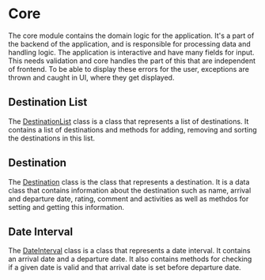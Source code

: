 # Core

The core module contains the domain logic for the application. It's a part of the backend of the application, and is responsible for processing data and handling logic. The application is interactive and have many fields for input. This needs validation and core handles the part of this that are independent of frontend. To be able to display these errors for the user, exceptions are thrown and caught in UI, where they get displayed.

## Destination List

The [DestinationList](/travelu/core/src/main/java/travelu/core/DestinationList.java) class is a class that represents a list of destinations. It contains a list of destinations and methods for adding, removing and sorting the destinations in this list.

## Destination

The [Destination](/travelu/core/src/main/java/travelu/core/Destination.java) class is the class that represents a destination. It is a data class that contains information about the destination such as name, arrival and departure date, rating, comment and activities as well as methdos for setting and getting this information.

## Date Interval

The [DateInterval](/travelu/core/src/main/java/travelu/core/DateInterval.java) class is a class that represents a date interval. It contains an arrival date and a departure date. It also contains methods for checking if a given date is valid and that arrival date is set before departure date.